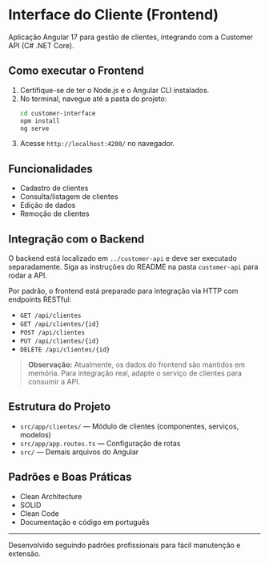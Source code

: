 # Interface do Cliente (Frontend)

Aplicação Angular 17 para gestão de clientes, integrando com a Customer API (C# .NET Core).

## Como executar o Frontend

1. Certifique-se de ter o Node.js e o Angular CLI instalados.
2. No terminal, navegue até a pasta do projeto:
   ```sh
   cd customer-interface
   npm install
   ng serve
   ```
3. Acesse `http://localhost:4200/` no navegador.

## Funcionalidades
- Cadastro de clientes
- Consulta/listagem de clientes
- Edição de dados
- Remoção de clientes

## Integração com o Backend
O backend está localizado em `../customer-api` e deve ser executado separadamente. Siga as instruções do README na pasta `customer-api` para rodar a API.

Por padrão, o frontend está preparado para integração via HTTP com endpoints RESTful:
- `GET /api/clientes`
- `GET /api/clientes/{id}`
- `POST /api/clientes`
- `PUT /api/clientes/{id}`
- `DELETE /api/clientes/{id}`

> **Observação:** Atualmente, os dados do frontend são mantidos em memória. Para integração real, adapte o serviço de clientes para consumir a API.

## Estrutura do Projeto
- `src/app/clientes/` — Módulo de clientes (componentes, serviços, modelos)
- `src/app/app.routes.ts` — Configuração de rotas
- `src/` — Demais arquivos do Angular

## Padrões e Boas Práticas
- Clean Architecture
- SOLID
- Clean Code
- Documentação e código em português

---
Desenvolvido seguindo padrões profissionais para fácil manutenção e extensão.
